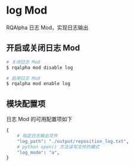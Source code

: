 # log Mod

RQAlpha 日志 Mod，实现日志输出

## 开启或关闭日志 Mod

```bash
# 关闭日志 Mod
$ rqalpha mod disable log

# 启用日志 Mod
$ rqalpha mod enable log
```

## 模块配置项

日志 Mod 的可用配置项如下

```python
{
    # 指定日志输出文件
    "log_path": "./output/reposition_log.txt",
    # python open() 方法读写文件的模式
    "log_mode": "a",
}
```